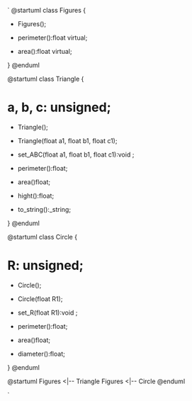  `
 @startuml
class Figures
{
   + Figures();                         

   + perimeter():float virtual;
   + area():float virtual;
          
}
@enduml

@startuml
class Triangle
{
   # a, b, c: unsigned;  

   + Triangle();
   + Triangle(float a1, float b1, float c1);                         

   + set_ABC(float a1, float b1, float c1):void ;
   + perimeter():float;
   + area()float;
   + hight():float;
   + to_string():_string;
          
}
@enduml

@startuml
class Circle
{
   # R: unsigned;

   + Circle();
   + Circle(float R1);                         

   + set_R(float R1):void ;
   + perimeter():float;
   + area()float;
   + diameter():float;
          
}
@enduml

@startuml
Figures <|-- Triangle
Figures <|-- Circle
@enduml

`